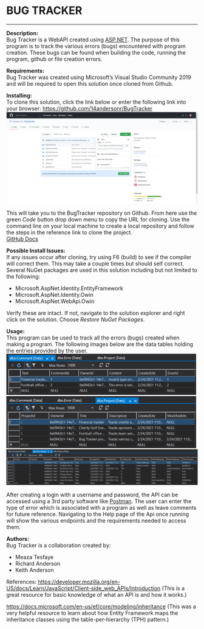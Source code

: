 # BUG TRACKER
____________________________________________________

**Description:**<br>
Bug Tracker is a WebAPI created using [ASP.NET](https://dotnet.microsoft.com/apps/aspnet). The purpose of this program is to track the various errors (bugs) encountered with program creation. These bugs can be found when building the code, running the program, github or file creation errors.  

**Requirements:**<br>
Bug Tracker was created using Microsoft’s Visual Studio Community 2019 and will be required to open this solution once cloned from Github. 

**Installing:**<br>
To clone this solution, click the link below or enter the following link into your browser: https://github.com/14andersonr/BugTracker
<img src="bugtrackerimages/RepoImage.png" width = 700>

This will take you to the BugTracker repository on Github. From here use the green *Code* button drop down menu to copy the URL for cloning. Use the command line on your local machine to create a local repository and follow the steps in the reference link to clone the project.  
[GitHub Docs](https://docs.github.com/en/github/creating-cloning-and-archiving-repositories/cloning-a-repository)

**Possible Install Issues:**<br>
If any issues occur after cloning, try using F6 (build) to see if the compiler will correct them. This may take a couple times but should self correct. Several NuGet packages are used in this solution including but not limited to the following:
- Microsoft.AspNet.Identity.EntityFramework
- Microsoft.AspNet.Identity.Owin
- Microsoft.AspNet.WebApi.Owin

Verify these are intact. If not, navigate to the solution explorer and right click on the solution. Choose *Restore NuGet Packages*. 

**Usage:**<br>
This program can be used to track all the errors (bugs) created when making a program. The following images below are the data tables holding the entries provided by the user.<br>
<img src="bugtrackerimages/CommentTable.png" width = 500><br><img src="bugtrackerimages/ProjectTable.png" width = 500>
<img src="bugtrackerimages/ErrorTable.png" width = 800>

After creating a login with a username and password, the API can be accessed using a 3rd party software like [Postman](https://www.postman.com/). The user can enter the type of error which is associated with a program as well as leave comments for future reference. Navigating to the Help page of the Api once running will show the various endpoints and the requirements needed to access them. 

**Authors:**<br>
Bug Tracker is a collaboration created by:
- Meaza Tesfaye
- Richard Anderson
- Keith Anderson

References:
https://developer.mozilla.org/en-US/docs/Learn/JavaScript/Client-side_web_APIs/Introduction (This is a great resource for basic knowledge of what an API is and how it works.)

https://docs.microsoft.com/en-us/ef/core/modeling/inheritance (This was a very helpful resource to learn about how Entity Framework maps the inheritance classes using the table-per-hierarchy (TPH) pattern.)

